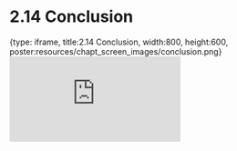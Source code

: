 # 2.14 Conclusion
 
{type: iframe, title:2.14 Conclusion, width:800, height:600, poster:resources/chapt_screen_images/conclusion.png}
![](https://mccoy-lab.github.io/hgv_modules/no_toc/conclusion.html)
 

 
